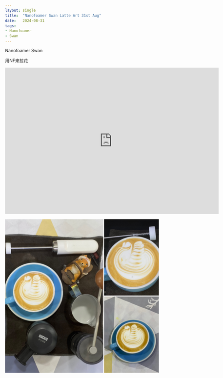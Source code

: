 ```yaml
---
layout: single
title:  "Nanofoamer Swan Latte Art 31st Aug"
date:   2024-08-31
tags:
- Nanofoamer
- Swan
---
```


Nanofoamer Swan

用NF来拉花


<div class="embed-container">
  <iframe
      src="https://www.youtube.com/embed/RjL5Dak8zXY"
      width="700"
      height="480"
      frameborder="0"
      allowfullscreen="true">
  </iframe>
</div>


![](/assets/img/2024/08/31/nano.JPG)

